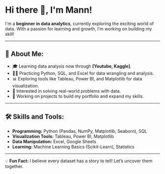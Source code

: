 # Hi there 👋, I'm Mann!
I'm a **beginner in data analytics**, currently exploring the exciting world of data. With a passion for learning and growth, I’m working on building my skill!


---

## 🌟 About Me:
- 🎓 Learning data analysis now through **[Youtube, Kaggle]**.
- 🧑‍💻 Practicing Python, SQL, and Excel for data wrangling and analysis.
- 📊 Exploring tools like Tableau, Power BI, and Matplotlib for data visualization.
- 🧐 Interested in solving real-world problems with data.
- 🌱 Working on projects to build my portfolio and expand my skills.

---

## 🛠️ Skills and Tools:
- **Programming:** Python (Pandas, NumPy, Matplotlib, Seaborn), SQL
- **Visualization Tools:** Tableau, Power BI, Matplotlib
- **Data Manipulation:** Excel, Google Sheets
- **Learning:** Machine Learning Basics (Scikit-Learn), Statistics

---


💡 **Fun Fact:** I believe every dataset has a story to tell! Let’s uncover them together.

